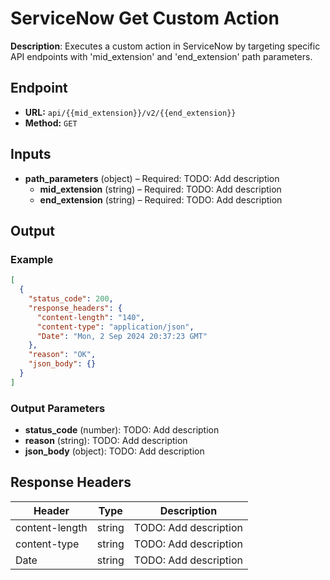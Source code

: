 # ServiceNow Get Custom Action

**Description**: Executes a custom action in ServiceNow by targeting specific API endpoints with 'mid_extension' and 'end_extension' path parameters.

## Endpoint

- **URL:** `api/{{mid_extension}}/v2/{{end_extension}}`
- **Method:** `GET`
## Inputs

- **path_parameters** (object) – Required: TODO: Add description
  - **mid_extension** (string) – Required: TODO: Add description
  - **end_extension** (string) – Required: TODO: Add description
## Output

### Example

```json
[
  {
    "status_code": 200,
    "response_headers": {
      "content-length": "140",
      "content-type": "application/json",
      "Date": "Mon, 2 Sep 2024 20:37:23 GMT"
    },
    "reason": "OK",
    "json_body": {}
  }
]
```
### Output Parameters

- **status_code** (number): TODO: Add description
- **reason** (string): TODO: Add description
- **json_body** (object): TODO: Add description
## Response Headers

| Header | Type | Description |
|--------|------|-------------|
| content-length | string | TODO: Add description |
| content-type | string | TODO: Add description |
| Date | string | TODO: Add description |